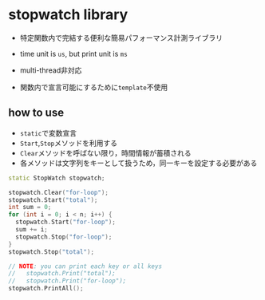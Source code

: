 # stopwatch library

* 特定関数内で完結する便利な簡易パフォーマンス計測ライブラリ

* time unit is `us`, but print unit is `ms`
* multi-thread非対応
* 関数内で宣言可能にするために`template`不使用

## how to use
* `static`で変数宣言
* `Start`,`Stop`メソッドを利用する
* `Clear`メソッドを呼ばない限り，時間情報が蓄積される
* 各メソッドは文字列をキーとして扱うため，同一キーを設定する必要がある

```cpp
static StopWatch stopwatch;

stopwatch.Clear("for-loop");
stopwatch.Start("total");
int sum = 0;
for (int i = 0; i < n; i++) {
  stopwatch.Start("for-loop");
  sum += i;
  stopwatch.Stop("for-loop");
}
stopwatch.Stop("total");

// NOTE: you can print each key or all keys
//   stopwatch.Print("total");
//   stopwatch.Print("for-loop");
stopwatch.PrintAll();
```
